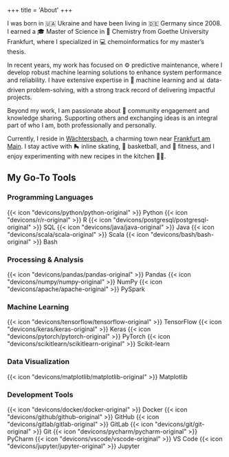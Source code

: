 +++
title = 'About'
+++

I was born in :ukraine: Ukraine and have been living in :de: Germany since 2008.
I earned a :mortar_board: Master of Science in :test_tube: Chemistry from Goethe
University Frankfurt, where I specialized in :computer: chemoinformatics for my
master’s thesis.

In recent years, my work has focused on :gear: predictive maintenance, where I
develop robust machine learning solutions to enhance system performance and
reliability. I have extensive expertise in :robot: machine learning and
:bar_chart: data-driven problem-solving, with a strong track record of
delivering impactful projects.

Beyond my work, I am passionate about :handshake: community engagement and
knowledge sharing. Supporting others and exchanging ideas is an integral part of
who I am, both professionally and personally.

Currently, I reside in
[Wächtersbach](https://maps.google.com/maps?q=Wächtersbach,Germany), a charming
town near [Frankfurt am Main](https://maps.google.com/maps?q=Fankfurt,Germany).
I stay active with :roller_skate: inline skating, :basketball: basketball, and
:muscle: fitness, and I enjoy experimenting with new recipes in the kitchen
:man_cook:.

## My Go-To Tools

### Programming Languages

{{< icon "devicons/python/python-original" >}} Python
{{< icon "devicons/r/r-original" >}} R
{{< icon "devicons/postgresql/postgresql-original" >}} SQL
{{< icon "devicons/java/java-original" >}} Java
{{< icon "devicons/scala/scala-original" >}} Scala
{{< icon "devicons/bash/bash-original" >}} Bash

### Processing & Analysis

{{< icon "devicons/pandas/pandas-original" >}} Pandas
{{< icon "devicons/numpy/numpy-original" >}} NumPy
{{< icon "devicons/apache/apache-original" >}} PySpark

### Machine Learning

{{< icon "devicons/tensorflow/tensorflow-original" >}} TensorFlow
{{< icon "devicons/keras/keras-original" >}} Keras
{{< icon "devicons/pytorch/pytorch-original" >}} PyTorch
{{< icon "devicons/scikitlearn/scikitlearn-original" >}} Scikit-learn

### Data Visualization

{{< icon "devicons/matplotlib/matplotlib-original" >}} Matplotlib

### Development Tools

{{< icon "devicons/docker/docker-original" >}} Docker
{{< icon "devicons/github/github-original" >}} GitHub
{{< icon "devicons/gitlab/gitlab-original" >}} GitLab
{{< icon "devicons/git/git-original" >}} Git
{{< icon "devicons/pycharm/pycharm-original" >}} PyCharm
{{< icon "devicons/vscode/vscode-original" >}} VS Code
{{< icon "devicons/jupyter/jupyter-original" >}} Jupyter
